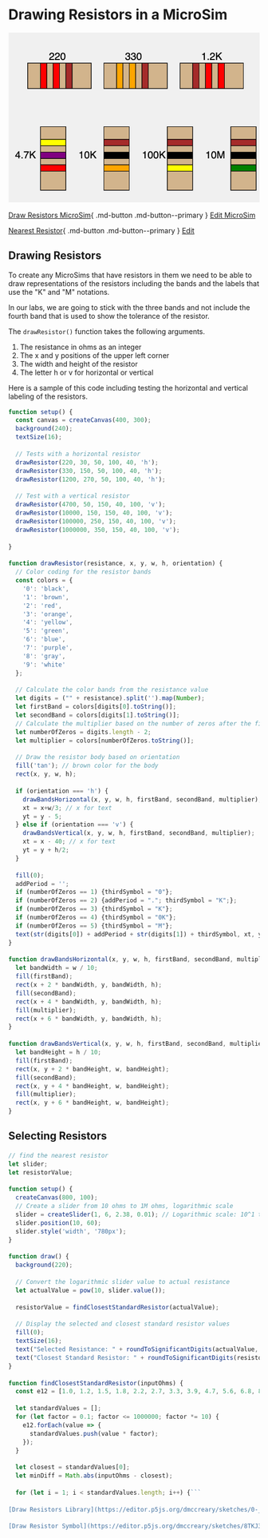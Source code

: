 # Drawing Resistors in a MicroSim

![](./draw-resistors.png)

[Draw Resistors MicroSim](./draw-resistors.html){ .md-button .md-button--primary }
[Edit MicroSim](https://editor.p5js.org/dmccreary/sketches/0-_CXuiVK)

[Nearest Resistor](./nearest-resistor.html){ .md-button .md-button--primary }
[Edit](https://editor.p5js.org/dmccreary/sketches/xFSiXFkfd)

## Drawing Resistors

To create any MicroSims that have resistors in them we need
to be able to draw representations of the resistors including
the bands and the labels that use the "K" and "M" notations.

In our labs, we are going to stick with the three bands and not include the fourth band that is used to show the tolerance of the resistor.

The ```drawResistor()``` function takes the following arguments.

1. The resistance in ohms as an integer
2. The x and y positions of the upper left corner
3. The width and height of the resistor
4. The letter h or v for horizontal or vertical

Here is a sample of this code including testing the
horizontal and vertical labeling of the resistors.

```js
function setup() {
  const canvas = createCanvas(400, 300);
  background(240);
  textSize(16);

  // Tests with a horizontal resistor
  drawResistor(220, 30, 50, 100, 40, 'h'); 
  drawResistor(330, 150, 50, 100, 40, 'h');
  drawResistor(1200, 270, 50, 100, 40, 'h');

  // Test with a vertical resistor
  drawResistor(4700, 50, 150, 40, 100, 'v'); 
  drawResistor(10000, 150, 150, 40, 100, 'v');
  drawResistor(100000, 250, 150, 40, 100, 'v');
  drawResistor(1000000, 350, 150, 40, 100, 'v'); 

}

function drawResistor(resistance, x, y, w, h, orientation) {
  // Color coding for the resistor bands
  const colors = {
    '0': 'black',
    '1': 'brown',
    '2': 'red',
    '3': 'orange',
    '4': 'yellow',
    '5': 'green',
    '6': 'blue',
    '7': 'purple',
    '8': 'gray',
    '9': 'white'
  };

  // Calculate the color bands from the resistance value
  let digits = ("" + resistance).split('').map(Number);
  let firstBand = colors[digits[0].toString()];
  let secondBand = colors[digits[1].toString()];
  // Calculate the multiplier based on the number of zeros after the first two digits
  let numberOfZeros = digits.length - 2;
  let multiplier = colors[numberOfZeros.toString()];

  // Draw the resistor body based on orientation
  fill('tan'); // brown color for the body
  rect(x, y, w, h);
  
  if (orientation === 'h') {
    drawBandsHorizontal(x, y, w, h, firstBand, secondBand, multiplier);
    xt = x+w/3; // x for text
    yt = y - 5;
  } else if (orientation === 'v') {
    drawBandsVertical(x, y, w, h, firstBand, secondBand, multiplier);
    xt = x - 40; // x for text
    yt = y + h/2;
  }
  
  fill(0);
  addPeriod = '';
  if (numberOfZeros == 1) {thirdSymbol = "0"};
  if (numberOfZeros == 2) {addPeriod = "."; thirdSymbol = "K";};
  if (numberOfZeros == 3) {thirdSymbol = "K"};
  if (numberOfZeros == 4) {thirdSymbol = "0K"};
  if (numberOfZeros == 5) {thirdSymbol = "M"};
  text(str(digits[0]) + addPeriod + str(digits[1]) + thirdSymbol, xt, yt);
}

function drawBandsHorizontal(x, y, w, h, firstBand, secondBand, multiplier) {
  let bandWidth = w / 10;
  fill(firstBand);
  rect(x + 2 * bandWidth, y, bandWidth, h);
  fill(secondBand);
  rect(x + 4 * bandWidth, y, bandWidth, h);
  fill(multiplier);
  rect(x + 6 * bandWidth, y, bandWidth, h);
}

function drawBandsVertical(x, y, w, h, firstBand, secondBand, multiplier) {
  let bandHeight = h / 10;
  fill(firstBand);
  rect(x, y + 2 * bandHeight, w, bandHeight);
  fill(secondBand);
  rect(x, y + 4 * bandHeight, w, bandHeight);
  fill(multiplier);
  rect(x, y + 6 * bandHeight, w, bandHeight);
}
```

## Selecting Resistors

```js
// find the nearest resistor
let slider;
let resistorValue;

function setup() {
  createCanvas(800, 100);
  // Create a slider from 10 ohms to 1M ohms, logarithmic scale
  slider = createSlider(1, 6, 2.38, 0.01); // Logarithmic scale: 10^1 to 10^6
  slider.position(10, 60);
  slider.style('width', '780px');
}

function draw() {
  background(220);

  // Convert the logarithmic slider value to actual resistance
  let actualValue = pow(10, slider.value());

  resistorValue = findClosestStandardResistor(actualValue);

  // Display the selected and closest standard resistor values
  fill(0);
  textSize(16);
  text("Selected Resistance: " + roundToSignificantDigits(actualValue, 2) + " Ω", 10, 30);
  text("Closest Standard Resistor: " + roundToSignificantDigits(resistorValue, 2) + " Ω", 10, 50);
}

function findClosestStandardResistor(inputOhms) {
  const e12 = [1.0, 1.2, 1.5, 1.8, 2.2, 2.7, 3.3, 3.9, 4.7, 5.6, 6.8, 8.2];

  let standardValues = [];
  for (let factor = 0.1; factor <= 1000000; factor *= 10) {
    e12.forEach(value => {
      standardValues.push(value * factor);
    });
  }

  let closest = standardValues[0];
  let minDiff = Math.abs(inputOhms - closest);

  for (let i = 1; i < standardValues.length; i++) {```

[Draw Resistors Library](https://editor.p5js.org/dmccreary/sketches/0-_CXuiVK) note these are done for both horizontal and vertical

[Draw Resistor Symbol](https://editor.p5js.org/dmccreary/sketches/8TKJ3s29E)